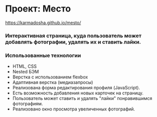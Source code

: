# Проект: Место

https://karmadosha.github.io/mesto/

### Интерактивная страница, куда пользователь может добавлять фотографии, удалять их и ставить лайки.

### Использованные технологии
* HTML, CSS
* Nested БЭМ
* Верстка с использованием flexbox
* Адаптивная верстка (медиазапросы)
* Реализована форма редактирования профиля (JavaScript).
* Есть возможность добавления новых карточек на страницу.
* Пользователь может ставить и удалять "лайки" понравившимся фотографиям.
* Реализовано окно просмотра увеличенных фотографий.


